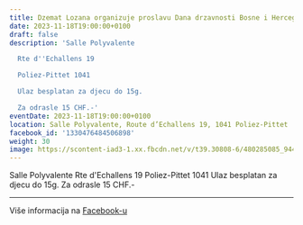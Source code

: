 ```yaml
---
title: Dzemat Lozana organizuje proslavu Dana drzavnosti Bosne i Hercegovine
date: 2023-11-18T19:00:00+0100
draft: false
description: 'Salle Polyvalente

  Rte d''Echallens 19

  Poliez-Pittet 1041

  Ulaz besplatan za djecu do 15g.

  Za odrasle 15 CHF.-'
eventDate: 2023-11-18T19:00:00+0100
location: Salle Polyvalente, Route d’Echallens 19, 1041 Poliez-Pittet
facebook_id: '1330476484506898'
weight: 30
image: https://scontent-iad3-1.xx.fbcdn.net/v/t39.30808-6/480285085_944333661160567_3277375841641556820_n.jpg?_nc_cat=107&ccb=1-7&_nc_sid=9e60e4&_nc_ohc=ICegt1e93sEQ7kNvwGTWhDo&_nc_oc=Adm4tMlzYDODS_aiv4oRFtmd4Ty8D1pplwxSycJbS2JOJILuWlddXtqaQATwcgan-8w&_nc_zt=23&_nc_ht=scontent-iad3-1.xx&edm=ABTKTjYEAAAA&_nc_gid=eWXZMP2L1kg1m1yIk6R7qw&oh=00_AffwNHxnYUMNGFy8-6lxUD7Y0HUnL-MrN0WOQMH74S6V7g&oe=68F3799F
---
```


Salle Polyvalente
Rte d'Echallens 19
Poliez-Pittet 1041
Ulaz besplatan za djecu do 15g.
Za odrasle 15 CHF.-

---

Više informacija na [Facebook-u](https://facebook.com/events/1330476484506898)